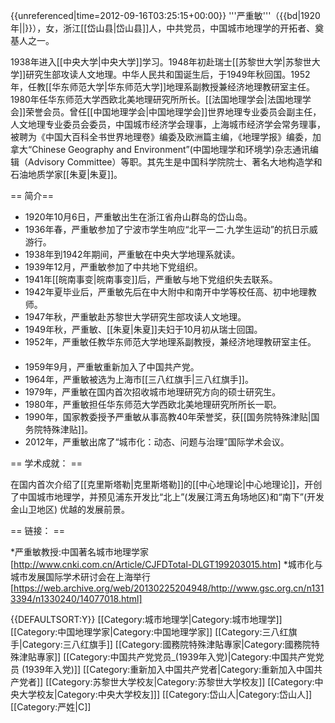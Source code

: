 {{unreferenced|time=2012-09-16T03:25:15+00:00}}
'''严重敏'''（{{bd|1920年||}}），女，浙江[[岱山县|岱山县]]人，中共党员，中国城市地理学的开拓者、奠基人之一。

1938年进入[[中央大学|中央大学]]学习。1948年初赴瑞士[[苏黎世大学|苏黎世大学]]研究生部攻读人文地理。中华人民共和国诞生后，于1949年秋回国。1952年，任教[[华东师范大学|华东师范大学]]地理系副教授兼经济地理教研室主任。1980年任华东师范大学西欧北美地理研究所所长。[[法国地理学会|法国地理学会]]荣誉会员。曾任[[中国地理学会|中国地理学会]]世界地理专业委员会副主任，人文地理专业委员会委员，中国城市经济学会理事，上海城市经济学会常务理事，被聘为《中国大百科全书世界地理卷》编委及欧洲篇主编，《地理学报》编委，加拿大“Chinese Geography  and  Environment”(中国地理学和环境学)杂志通讯编辑（Advisory Committee）等职。其先生是中国科学院院士、著名大地构造学和石油地质学家[[朱夏|朱夏]]。

== 简介==
* 1920年10月6日，严重敏出生在浙江省舟山群岛的岱山岛。
* 1936年春，严重敏参加了宁波市学生响应“北平一二·九学生运动”的抗日示威游行。 
* 1938年到1942年期间，严重敏在中央大学地理系就读。 
* 1939年12月，严重敏参加了中共地下党组织。 
* 1941年[[皖南事变|皖南事变]]后，严重敏与地下党组织失去联系。
* 1942年夏毕业后，严重敏先后在中大附中和南开中学等校任高、初中地理教师。
* 1947年秋，严重敏赴苏黎世大学研究生部攻读人文地理。 
* 1949年秋，严重敏、[[朱夏|朱夏]]夫妇于10月初从瑞士回国。
* 1952年，严重敏任教华东师范大学地理系副教授，兼经济地理教研室主任。 　　
* 1959年9月，严重敏重新加入了中国共产党。 
* 1964年，严重敏被选为上海市[[三八红旗手|三八红旗手]]。 
* 1979年，严重敏在国内首次招收城市地理研究方向的硕士研究生。
* 1980年，严重敏担任华东师范大学西欧北美地理研究所所长一职。 
* 1990年，国家教委授予严重敏从事高教40年荣誉奖，获[[国务院特殊津贴|国务院特殊津贴]]。
* 2012年，严重敏出席了“城市化：动态、问题与治理”国际学术会议。

== 学术成就： ==

在国内首次介绍了[[克里斯塔勒|克里斯塔勒]]的[[中心地理论|中心地理论]]，开创了中国城市地理学，并预见浦东开发比“北上”(发展江湾五角场地区)和“南下”(开发金山卫地区) 优越的发展前景。

== 链接： ==

*严重敏教授:中国著名城市地理学家 [http://www.cnki.com.cn/Article/CJFDTotal-DLGT199203015.htm]
*城市化与城市发展国际学术研讨会在上海举行 [https://web.archive.org/web/20130225204948/http://www.gsc.org.cn/n1313394/n1330240/14077018.html]

{{DEFAULTSORT:Y}}
[[Category:城市地理学|Category:城市地理学]]
[[Category:中国地理学家|Category:中国地理学家]]
[[Category:三八红旗手|Category:三八红旗手]]
[[Category:國務院特殊津貼專家|Category:國務院特殊津貼專家]]
[[Category:中国共产党党员_(1939年入党)|Category:中国共产党党员 (1939年入党)]]
[[Category:重新加入中国共产党者|Category:重新加入中国共产党者]]
[[Category:苏黎世大学校友|Category:苏黎世大学校友]]
[[Category:中央大学校友|Category:中央大学校友]]]
[[Category:岱山人|Category:岱山人]]
[[Category:严姓|C]]